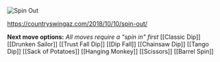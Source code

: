 ![Spin Out](https://countrytwostep.files.wordpress.com/2020/04/spin-out-gif.gif?w=500)

https://countryswingaz.com/2018/10/10/spin-out/

**Next move options:**
*All moves require a "spin in" first*
[[Classic Dip]]
[[Drunken Sailor]]
[[Trust Fall Dip]]
[[Dip Fall]]
[[Chainsaw Dip]]
[[Tango Dip]]
[[Sack of Potatoes]]
[[Hanging Monkey]]
[[Scissors]]
[[Barrel Spin]]